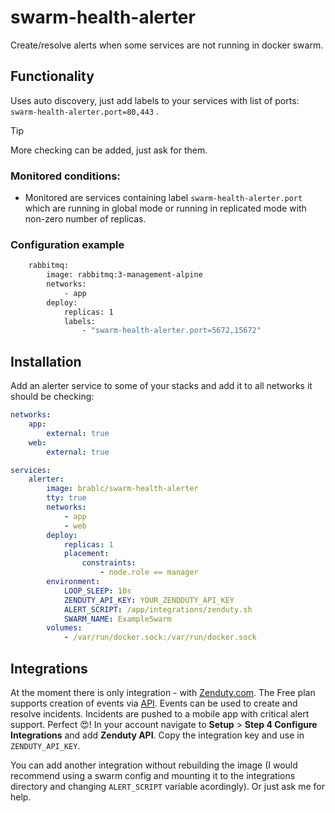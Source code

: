# swarm-health-alerter

Create/resolve alerts when some services are not running in docker swarm.

## Functionality

Uses auto discovery, just add labels to your services with list of ports: `swarm-health-alerter.port=80,443` . 

> [!TIP]
> More checking can be added, just ask for them.

### Monitored conditions:

- Monitored are services containing label `swarm-health-alerter.port` which are running in global mode or running in replicated mode with non-zero number of replicas.

### Configuration example

```sh
    rabbitmq:
        image: rabbitmq:3-management-alpine
        networks:
            - app
        deploy:
            replicas: 1
            labels:
                - "swarm-health-alerter.port=5672,15672"
```

## Installation

Add an alerter service to some of your stacks and add it to all networks it should be checking:

```yml
networks:
    app:
        external: true
    web:
        external: true

services:    
    alerter:
        image: brablc/swarm-health-alerter
        tty: true
        networks:
            - app
            - web
        deploy:
            replicas: 1
            placement:
                constraints:
                    - node.role == manager
        environment:
            LOOP_SLEEP: 10s
            ZENDUTY_API_KEY: YOUR_ZENDDUTY_API_KEY
            ALERT_SCRIPT: /app/integrations/zenduty.sh
            SWARM_NAME: ExampleSwarm
        volumes:
            - /var/run/docker.sock:/var/run/docker.sock
```

## Integrations

At the moment there is only integration - with [Zenduty.com](https://www.zenduty.com/pricing/). The Free plan supports creation of events via [API](https://apidocs.zenduty.com/?ref=zenduty.com#tag/Events). Events can be used to create and resolve incidents. Incidents are pushed to a mobile app with critical alert support. Perfect 😍! In your account navigate to **Setup** > **Step 4 Configure Integrations** and add **Zenduty API**. Copy the integration key and use in `ZENDUTY_API_KEY`. 

You can add another integration without rebuilding the image (I would recommend using a swarm config and mounting it to the integrations directory and changing `ALERT_SCRIPT` variable acordingly). Or just ask me for help.


